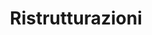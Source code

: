 ---
layout: works
title:  "Ristrutturazioni"
dir: ../../foto/Ville/Ristrutturazioni/1
preview: 1.png
content-url: ville-ristr
works: "ville-ristr"
path-title: Edilizia residenziale ristrutturazioni
---